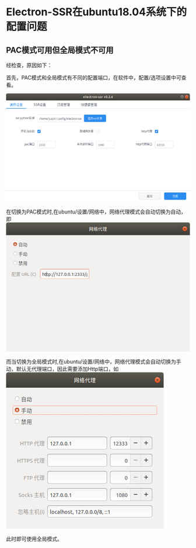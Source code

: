 # Electron-SSR在ubuntu18.04系统下的配置问题
## PAC模式可用但全局模式不可用

经检查，原因如下：

首先，PAC模式和全局模式有不同的配置端口，在软件中，配置/选项设置中可查看。

![image1](https://github.com/MasterYinYin/electron-ssr-backup/blob/gh-pages/Image/img1.png)

在切换为PAC模式时,在ubuntu/设置/网络中，网络代理模式会自动切换为自动，即
![image2](https://github.com/MasterYinYin/electron-ssr-backup/blob/gh-pages/Image/img2.png)

而当切换为全局模式时,在ubuntu/设置/网络中，网络代理模式会自动切换为手动，默认无代理端口，因此需要添加Http端口，如
![image3](https://github.com/MasterYinYin/electron-ssr-backup/blob/gh-pages/Image/img3.png)

此时即可使用全局模式。
